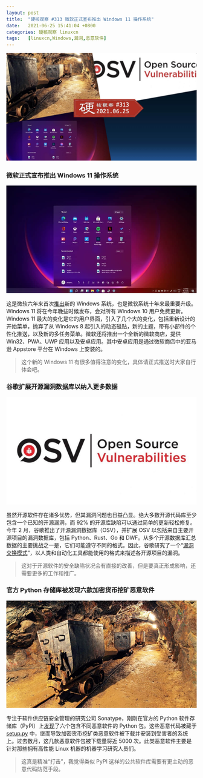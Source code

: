 ```yaml
---
layout: post
title:	"硬核观察 #313 微软正式宣布推出 Windows 11 操作系统"
date:	2021-06-25 15:41:04 +0800 
categories:	硬核观察 linuxcn 
tags:	[linuxcn,Windows,漏洞,恶意软件]
---
```



![](/Asserts/Images/album/202106/25/153956zha6wzs72h56dda6.jpg)


### 微软正式宣布推出 Windows 11 操作系统


![](/Asserts/Images/album/202106/25/154006zhd57o5h3vjx70x0.jpg)


这是微软六年来首次[推出](https://www.theverge.com/2021/6/24/22546791/microsoft-windows-11-announcement-features-updates)新的 Windows 系统，也是微软系统十年来最重要升级。Windows 11 将在今年晚些时候发布，会对所有 Windows 10 用户免费更新。Windows 11 最大的变化是它的用户界面，引入了几个大的变化，包括重新设计的开始菜单，抛弃了从 Windows 8 起引入的动态磁贴，新的主题，带有小部件的个性化推送，以及新的多任务菜单。微软还将推出一个全新的微软商店，提供 Win32、PWA、UWP 应用以及安卓应用。其中安卓应用是通过微软商店中的亚马逊 Appstore 平台在 Windows 上安装的。



> 
> 这个新的 Windows 11 有很多值得注意的变化，具体请正式推送时大家自行体会吧。
> 
> 
> 


### 谷歌扩展开源漏洞数据库以纳入更多数据


![](/Asserts/Images/album/202106/25/154026tavxqtyh7xvqxqb6.jpg)


虽然开源软件存在诸多优势，但其漏洞问题也日益凸显。绝大多数开源代码库至少包含一个已知的开源漏洞，而 92% 的开源库缺陷可以通过简单的更新轻松修复。今年 2 月，谷歌推出了开源漏洞数据库（OSV），并扩展 OSV 以包括来自主要开源项目的漏洞数据库，包括 Python、Rust、Go 和 DWF。从多个开源数据库汇总数据的主要挑战之一是，它们可能遵守不同的格式。因此，谷歌研究了一个“[漏洞交换模式](https://security.googleblog.com/2021/06/announcing-unified-vulnerability-schema.html)”，以人类和自动化工具都能使用的格式来描述各开源项目的漏洞。



> 
> 这对于开源软件的安全缺陷状况会有直接的改善，但是要真正形成影响，还需要更多的工作和推广。
> 
> 
> 


### 官方 Python 存储库被发现六款加密货币挖矿恶意软件


![](/Asserts/Images/album/202106/25/154042iik4cs8aj39j4946.jpg)


专注于软件供应链安全管理的研究公司 Sonatype，刚刚在官方的 Python 软件存储库（PyPI）上[发现](https://blog.sonatype.com/sonatype-catches-new-pypi-cryptomining-malware-via-automated-detection)了六个包含不同恶意软件的 Python 包。这些恶意代码被藏于 [setup.py](http://setup.py/) 中，继而导致加密货币挖矿类恶意软件被下载并安装到受害者的系统上。过去数月，这几款恶意软件包被下载量将近 5000 次。此类恶意软件主要是针对那些拥有高性能 Linux 机器的机器学习研究人员们。



> 
> 这真是精准“打击”，我觉得类似 PyPI 这样的公共软件库需要有更主动的恶意代码防范手段。
> 
> 
>

